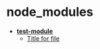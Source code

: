 <!-- this entire file is auto-generated -->

# node_modules

- [**test-module**](test-module)
    - [Title for file](test-module/file.md)

